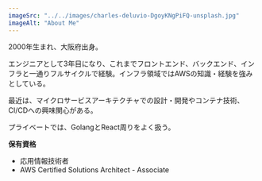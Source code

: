 ```yaml
---
imageSrc: "../../images/charles-deluvio-DgoyKNgPiFQ-unsplash.jpg"
imageAlt: "About Me"
---
```


2000年生まれ、大阪府出身。

エンジニアとして3年目になり、これまでフロントエンド、バックエンド、インフラと一通りフルサイクルで経験。インフラ領域ではAWSの知識・経験を強みとしている。

最近は、マイクロサービスアーキテクチャでの設計・開発やコンテナ技術、CI/CDへの興味関心がある。

プライベートでは、GolangとReact周りをよく扱う。

**保有資格**
- 応用情報技術者
- AWS Certified Solutions Architect - Associate